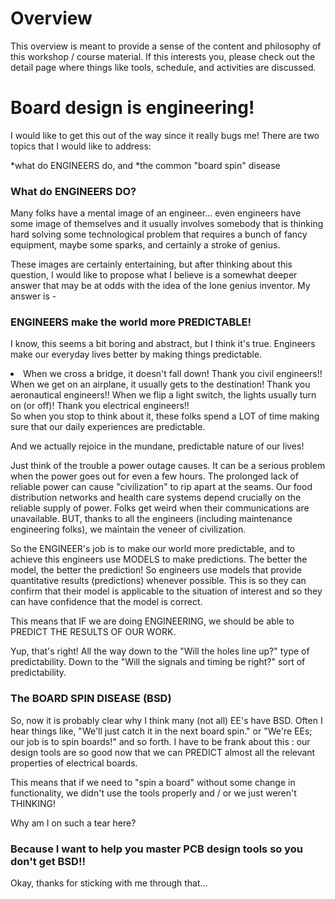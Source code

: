 # Overview
This overview is meant to provide a sense of the content and philosophy of this workshop / course material. If this interests you, please check out the detail page where things like tools, schedule, and activities are discussed.

# Board design is engineering!
I would like to get this out of the way since it really bugs me! There are two topics that I would like to address:

*what do ENGINEERS do, and
*the common "board spin" disease

### What do ENGINEERS DO?
Many folks have a mental image of an engineer... even engineers have some image of themselves and it usually involves somebody that is thinking hard solving some technological problem that requires a bunch of fancy equipment, maybe some sparks, and certainly a stroke of genius.

These images are certainly entertaining, but after thinking about this question, I would like to propose what I believe is a somewhat deeper answer that may be at odds with the idea of the lone genius inventor. My answer is -
### ENGINEERS make the world more PREDICTABLE!
I know, this seems a bit boring and abstract, but I think it's true. Engineers make our everyday lives better by making things predictable.
<li>
 When we cross a bridge, it doesn't fall down! Thank you civil engineers!!
 When we get on an airplane, it usually gets to the destination! Thank you aeronautical engineers!!
 When we flip a light switch, the lights usually turn on (or off)! Thank you electrical engineers!!
</li>
So when you stop to think about it, these folks spend a LOT of time making sure that our daily experiences are predictable.

And we actually rejoice in the mundane, predictable nature of our lives!

Just think of the trouble a power outage causes. It can be a serious problem when the power goes out for even a few hours. The prolonged lack of reliable power can cause "civilization" to rip apart at the seams. Our food distribution networks and health care systems depend crucially on the reliable supply of power. Folks get weird when their communications are unavailable. BUT, thanks to all the engineers (including maintenance engineering folks), we maintain the veneer of civilization.

So the ENGINEER's job is to make our world more predictable, and to achieve this engineers use MODELS to make predictions. The better the model, the better the prediction! So engineers use models that provide quantitative results (predictions) whenever possible. This is so they can confirm that their model is applicable to the situation of interest and so they can have confidence that the model is correct.

This means that IF we are doing ENGINEERING, we should be able to PREDICT THE RESULTS OF OUR WORK.

Yup, that's right! All the way down to the "Will the holes line up?" type of predictability. Down to the "Will the signals and timing be right?" sort of predictability.

### The BOARD SPIN DISEASE (BSD)
So, now it is probably clear why I think many (not all) EE's have BSD. Often I hear things like, "We'll just catch it in the next board spin." or "We're EEs; our job is to spin boards!" and so forth. I have to be frank about this : our design tools are so good now that we can PREDICT almost all the relevant properties of electrical boards.

This means that if we need to "spin a board" without some change in functionality, we didn't use the tools properly and / or we just weren't THINKING!

Why am I on such a tear here?

### Because I want to help you master PCB design tools so you don't get BSD!!

Okay, thanks for sticking with me through that...
